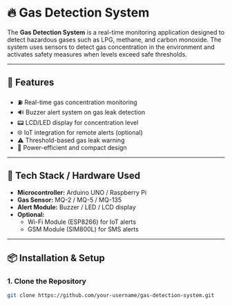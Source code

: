 # 🔥 Gas Detection System

The **Gas Detection System** is a real-time monitoring application designed to detect hazardous gases such as LPG, methane, and carbon monoxide. The system uses sensors to detect gas concentration in the environment and activates safety measures when levels exceed safe thresholds.

---

## 🚨 Features

- ⛽ Real-time gas concentration monitoring
- 🔊 Buzzer alert system on gas leak detection
- 📟 LCD/LED display for concentration level
- 🌐 IoT integration for remote alerts (optional)
- ⚠️ Threshold-based gas leak warning
- 🔋 Power-efficient and compact design

---

## 🧰 Tech Stack / Hardware Used

- **Microcontroller:** Arduino UNO / Raspberry Pi
- **Gas Sensor:** MQ-2 / MQ-5 / MQ-135
- **Alert Module:** Buzzer / LED / LCD display
- **Optional:**
  - Wi-Fi Module (ESP8266) for IoT alerts
  - GSM Module (SIM800L) for SMS alerts

---

## 📦 Installation & Setup

### 1. **Clone the Repository**
```bash
git clone https://github.com/your-username/gas-detection-system.git

